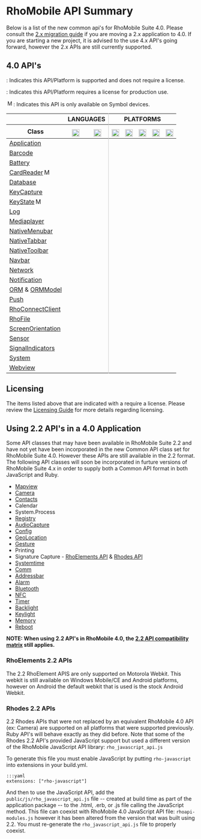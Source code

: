 # RhoMobile API Summary

Below is a list of the new common api's for RhoMobile Suite 4.0. Please consult the [2.x migration guide](apiusage) if you are moving a 2.x application to 4.0. If you are starting a new project, it is advised to the use 4.x API's going forward, however the 2.x APIs are still currently supported.

## 4.0 API's
<div class="alert alert-warning"><p><span class="icon-check icon-primary icon-inverse"  rel="tooltip" title="Supported and does NOT requires a license"></span> : Indicates this API/Platform is supported and does not require a license.</p><p><span class="icon-shopping-cart icon-primary"  rel="tooltip" title="Requires License"></span> : Indicates this API/Platform requires a license for production use.</p><p><img src="/img/zebra-logo.png" style="height: 16px;padding-top: 0px;padding-left:3px" rel="tooltip" title="Motorola Devices Only">: Indicates this API is only available on Symbol devices.</p></div>

<table class="table table-condensed table-striped">
<thead>
<tr>
<th></th>
<th colspan="2" style="border-right:thin solid #cccccc;text-align:center">LANGUAGES</th>
<th colspan = "6" style="text-align:center">PLATFORMS</th>
</tr>	
<tr>
<th>Class</th>
<th style="text-align:center"><img src="/img/js.png" style="width: 20px;padding-top: 8px" rel="tooltip" title="JavaScript"></th>
<th style="text-align:center;border-right:thin solid #cccccc;"><img src="/img/ruby.png" style="width: 20px;padding-top: 8px" rel="tooltip" title="Ruby"></th>
<th style="text-align:center"><img src="/img/windowsmobile.png" style="height: 20px;padding-top: 8px" rel="tooltip" title="Windows Mobile, Windows CE, Windows Embedded"></th>
<th style="text-align:center"><img src="/img/android.png" style="width: 20px;padding-top: 8px" rel="tooltip" title="Android"></th>
<th style="text-align:center"><img src="/img/ios.png" style="width: 20px;padding-top: 8px" rel="tooltip" title="iphone, ipod touch, ipad"></th>
<th style="text-align:center"><img src="/img/wp8.png" style="width: 20px;padding-top: 8px" rel="tooltip" title="Windows Phone 8, Windows Embedded 8"></th>
<th style="text-align:center"><img src="/img/windows.jpg" style="width: 20px;padding-top: 8px" rel="tooltip" title="Windows Desktop"></th>

</tr>
</thead>
<tbody>
<tr>
<td>
<a href="../api/Application">Application</a>
</td>
<td style="text-align:center" class=" "><span class="icon-check icon-primary"></span></td>
<td style="text-align:center;border-right:thin solid #cccccc;" class=" "><span class="icon-check icon-primary"></span></td>
<td style="text-align:center" class=" "><span class="icon-shopping-cart icon-primary"  rel="tooltip" title="Requires License"></span></td>
<td style="text-align:center" class=" "><span class="icon-check icon-primary"></span></td>
<td style="text-align:center" class=" "><span class="icon-check icon-primary"></span></td>
<td style="text-align:center" class=" "><span class="icon-check icon-primary"></span></td>
<td style="text-align:center" class=" "><span class="icon-shopping-cart icon-primary"  rel="tooltip" title="Requires License"></span></td>
</tr>
<tr>
<td>
<a href="../api/barcode">Barcode</a>
</td>
<td style="text-align:center" class=" "><span class="icon-shopping-cart icon-primary"  rel="tooltip" title="Requires License"></span></td>
<td style="text-align:center;border-right:thin solid #cccccc;" class=" "><span class="icon-shopping-cart icon-primary"  rel="tooltip" title="Requires License"></span></td>
<td style="text-align:center" class=" "><span class="icon-shopping-cart icon-primary"  rel="tooltip" title="Requires License"></span></td>
<td style="text-align:center" class=" "><span class="icon-shopping-cart icon-primary"  rel="tooltip" title="Requires License"></span></td>
<td style="text-align:center" class=" "><span class="icon-shopping-cart icon-primary"  rel="tooltip" title="Requires License"></span></td>
<td style="text-align:center" class=" "></span></td>
<td style="text-align:center" class=" "></td>
</tr>
<tr>
<td>
<a href="../api/battery">Battery</a>
</td>
<td style="text-align:center" class=" "><span class="icon-shopping-cart icon-primary"  rel="tooltip" title="Requires License"></span></td>
<td style="text-align:center;border-right:thin solid #cccccc;" class=" "><span class="icon-shopping-cart icon-primary"  rel="tooltip" title="Requires License"></span></td>
<td style="text-align:center" class=" "><span class="icon-shopping-cart icon-primary"  rel="tooltip" title="Requires License"></span></td>
<td style="text-align:center" class=" "><span class="icon-shopping-cart icon-primary"  rel="tooltip" title="Requires License"></span></td>
<td style="text-align:center" class=" "><span class="icon-shopping-cart icon-primary"  rel="tooltip" title="Requires License"></span></td>
<td style="text-align:center" class=" "></td>
<td style="text-align:center" class=" "></td>
</tr>

<tr>
<td>
<a href="../api/cardreader">CardReader<img src="/img/zebra-logo.png" style="height: 16px;padding-top: 0px;padding-left:3px" rel="tooltip" title="Motorola Devices Only">
</td>
<td style="text-align:center" class=" "><span class="icon-shopping-cart icon-primary"  rel="tooltip" title="Requires License"></span></td>
<td style="text-align:center;border-right:thin solid #cccccc;" class=" "><span class="icon-shopping-cart icon-primary"  rel="tooltip" title="Requires License"></span></td>
<td style="text-align:center" class=" "><span class="icon-shopping-cart icon-primary"  rel="tooltip" title="Requires License"></span></td>
<td style="text-align:center" class=" "><span class="icon-shopping-cart icon-primary"  rel="tooltip" title="Requires License"></span></td>
<td style="text-align:center" class=" "></td>
<td style="text-align:center" class=" "></td>
<td style="text-align:center" class=" "></td>

</tr>
<tr>
<td>
<a href="../api/Database">Database
</td>
<td style="text-align:center" class=" "><span class="icon-check icon-primary"></span></td>
<td style="text-align:center;border-right:thin solid #cccccc;" class=" "><span class="icon-check icon-primary"></span></td>
<td style="text-align:center" class=" "><span class="icon-shopping-cart icon-primary"  rel="tooltip" title="Requires License"></span></td>
<td style="text-align:center" class=" "><span class="icon-check icon-primary"></span></td>
<td style="text-align:center" class=" "><span class="icon-check icon-primary"></span></td>
<td style="text-align:center" class=" "><span class="icon-check icon-primary"></span></td>
<td style="text-align:center" class=" "><span class="icon-shopping-cart icon-primary"  rel="tooltip" title="Requires License"></span></td>
</tr>
<tr>
<td>
<a href="../api/keycapture">KeyCapture</a>
</td>
<td style="text-align:center" class=" "><span class="icon-shopping-cart icon-primary"  rel="tooltip" title="Requires License"></span></td>
<td style="text-align:center;border-right:thin solid #cccccc;" class=" "><span class="icon-shopping-cart icon-primary"  rel="tooltip" title="Requires License"></span></td>
<td style="text-align:center" class=" "><span class="icon-shopping-cart icon-primary"  rel="tooltip" title="Requires License"></span></td>
<td style="text-align:center" class=" "><span class="icon-shopping-cart icon-primary"  rel="tooltip" title="Requires License"></span></td>
<td style="text-align:center" class=" "><span class="icon-shopping-cart icon-primary"  rel="tooltip" title="Requires License"></span></td>
<td style="text-align:center" class=" "></td>
<td style="text-align:center" class=" "></td>
</tr>
<tr>
<td>
<a href="../api/keystate">KeyState<img src="/img/zebra-logo.png" style="height: 16px;padding-top: 0px;padding-left:3px" rel="tooltip" title="Motorola Devices Only"></a>
</td>
<td style="text-align:center" class=" "><span class="icon-shopping-cart icon-primary"  rel="tooltip" title="Requires License"></span></td>
<td style="text-align:center;border-right:thin solid #cccccc;" class=" "><span class="icon-shopping-cart icon-primary"  rel="tooltip" title="Requires License"></span></td>
<td style="text-align:center" class=" "><span class="icon-shopping-cart icon-primary"  rel="tooltip" title="Requires License"></span></td>
<td style="text-align:center" class=" "></td>
<td style="text-align:center" class=" "></td>
<td style="text-align:center" class=" "></td>
<td style="text-align:center" class=" "></td>
</tr>
<tr>
<td>
<a href="../api/Log">Log</a>
</td>
<td style="text-align:center" class=" "><span class="icon-check icon-primary"></span></td>
<td style="text-align:center;border-right:thin solid #cccccc;" class=" "><span class="icon-check icon-primary"></span></td>
<td style="text-align:center" class=" "><span class="icon-shopping-cart icon-primary"  rel="tooltip" title="Requires License"></span></td>
<td style="text-align:center" class=" "><span class="icon-check icon-primary"></span></td>
<td style="text-align:center" class=" "><span class="icon-check icon-primary"></span></td>
<td style="text-align:center" class=" "><span class="icon-check icon-primary"></span></td>
<td style="text-align:center" class=" "><span class="icon-shopping-cart icon-primary"  rel="tooltip" title="Requires License"></span></td>
</tr>
<tr>
<td>
<a href="../api/mediaplayer">Mediaplayer</a>
</td>
<td style="text-align:center" class=" "><span class="icon-check icon-primary"></span></td>
<td style="text-align:center;border-right:thin solid #cccccc;" class=" "><span class="icon-check icon-primary"></span></td>
<td style="text-align:center" class=" "><span class="icon-shopping-cart icon-primary"  rel="tooltip" title="Requires License"></span></td>
<td style="text-align:center" class=" "><span class="icon-check icon-primary"></span></td>
<td style="text-align:center" class=" "><span class="icon-check icon-primary"></span></td>
<td style="text-align:center" class=" "></td>
<td style="text-align:center" class=" "></td>
</tr>
<tr>
<td>
<a href="../api/NativeMenubar">NativeMenubar</a>
</td>
<td style="text-align:center" class=" "><span class="icon-check icon-primary"></span></td>
<td style="text-align:center;border-right:thin solid #cccccc;" class=" "><span class="icon-check icon-primary"></span></td>
<td style="text-align:center" class=" "><span class="icon-shopping-cart icon-primary"  rel="tooltip" title="Requires License"></span></td>
<td style="text-align:center" class=" "></td>
<td style="text-align:center" class=" "></td>
<td style="text-align:center" class=" "></td>
<td style="text-align:center" class=" "></td>
</tr>
<tr>
<td>
<a href="../api/NativeTabbar">NativeTabbar</a>
</td>
<td style="text-align:center" class=" "><span class="icon-check icon-primary"></span></td>
<td style="text-align:center;border-right:thin solid #cccccc;" class=" "><span class="icon-check icon-primary"></span></td>
<td style="text-align:center" class=" "><span class="icon-shopping-cart icon-primary"  rel="tooltip" title="Requires License"></span></td>
<td style="text-align:center" class=" "><span class="icon-check icon-primary"></span></td>
<td style="text-align:center" class=" "><span class="icon-check icon-primary"></span></td>
<td style="text-align:center" class=" "><span class="icon-check icon-primary"></span></td>
<td style="text-align:center" class=" "><span class="icon-shopping-cart icon-primary"  rel="tooltip" title="Requires License"></span></td>
</tr>
<tr>
<td>
<a href="../api/NativeToolbar">NativeToolbar</a>
</td>
<td style="text-align:center" class=" "><span class="icon-check icon-primary"></span></td>
<td style="text-align:center;border-right:thin solid #cccccc;" class=" "><span class="icon-check icon-primary"></span></td>
<td style="text-align:center" class=" "><span class="icon-shopping-cart icon-primary"  rel="tooltip" title="Requires License"></span></td>
<td style="text-align:center" class=" "><span class="icon-check icon-primary"></span></td>
<td style="text-align:center" class=" "><span class="icon-check icon-primary"></span></td>
<td style="text-align:center" class=" "><span class="icon-check icon-primary"></span></td>
<td style="text-align:center" class=" "><span class="icon-shopping-cart icon-primary"  rel="tooltip" title="Requires License"></span></td>
</tr>
<tr>
<td>
<a href="../api/Navbar">Navbar</a>
</td>
<td style="text-align:center" class=" "><span class="icon-check icon-primary"></span></td>
<td style="text-align:center;border-right:thin solid #cccccc;" class=" "><span class="icon-check icon-primary"></span></td>
<td style="text-align:center" class=" "></td>
<td style="text-align:center" class=" "></td>
<td style="text-align:center" class=" "><span class="icon-check icon-primary"></span></td>
<td style="text-align:center" class=" "></td>
<td style="text-align:center" class=" "></td>
</tr>
<tr>
<td>
<a href="../api/Network">Network</a>
</td>
<td style="text-align:center" class=" "><span class="icon-check icon-primary"></span></td>
<td style="text-align:center;border-right:thin solid #cccccc;" class=" "><span class="icon-check icon-primary"></span></td>
<td style="text-align:center" class=" "><span class="icon-shopping-cart icon-primary"  rel="tooltip" title="Requires License"></span></td>
<td style="text-align:center" class=" "><span class="icon-check icon-primary"></span></td>
<td style="text-align:center" class=" "><span class="icon-check icon-primary"></span></td>
<td style="text-align:center" class=" "><span class="icon-check icon-primary"></span></td>
<td style="text-align:center" class=" "><span class="icon-shopping-cart icon-primary"  rel="tooltip" title="Requires License"></span></td>
</tr>
<tr>
<td>
<a href="../api/Notification">Notification</a>
</td>
<td style="text-align:center" class=" "><span class="icon-check icon-primary"></span></td>
<td style="text-align:center;border-right:thin solid #cccccc;" class=" "><span class="icon-check icon-primary"></span></td>
<td style="text-align:center" class=" "><span class="icon-shopping-cart icon-primary"  rel="tooltip" title="Requires License"></span></td>
<td style="text-align:center" class=" "><span class="icon-check icon-primary"></span></td>
<td style="text-align:center" class=" "><span class="icon-check icon-primary"></span></td>
<td style="text-align:center" class=" "></td>
<td style="text-align:center" class=" "><span class="icon-shopping-cart icon-primary"  rel="tooltip" title="Requires License"></span></td>
</tr>
<tr>
<td>
<a href="../api/Orm">ORM</a> & <a href="../api/OrmModel">ORMModel</a>
</td>
<td style="text-align:center" class=" "><span class="icon-check icon-primary"></span></td>
<td style="text-align:center;border-right:thin solid #cccccc;" class=" "><span class="icon-check icon-primary"></span></td>
<td style="text-align:center" class=" "><span class="icon-shopping-cart icon-primary"  rel="tooltip" title="Requires License"></span></td>
<td style="text-align:center" class=" "><span class="icon-check icon-primary"></span></td>
<td style="text-align:center" class=" "><span class="icon-check icon-primary"></span></td>
<td style="text-align:center" class=" "><span class="icon-check icon-primary"></span></td>
<td style="text-align:center" class=" "><span class="icon-shopping-cart icon-primary"  rel="tooltip" title="Requires License"></span></td>
</tr>
<tr>
<td>
<a href="../api/push">Push</a>
</td>
<td style="text-align:center" class=" "><span class="icon-check icon-primary"></span></td>
<td style="text-align:center;border-right:thin solid #cccccc;" class=" "><span class="icon-check icon-primary"></span></td>
<td style="text-align:center" class=" "><span class="icon-shopping-cart icon-primary"  rel="tooltip" title="Requires License"></span></td>
<td style="text-align:center" class=" "><span class="icon-check icon-primary"></span></td>
<td style="text-align:center" class=" "><span class="icon-check icon-primary"></span></td>
<td style="text-align:center" class=" "></td>
<td style="text-align:center" class=" "></td>
</tr>
<tr>
<td>
<a href="../api/RhoConnectClient">RhoConnectClient</a>
</td>
<td style="text-align:center" class=" "><span class="icon-check icon-primary"></span></td>
<td style="text-align:center;border-right:thin solid #cccccc;" class=" "><span class="icon-check icon-primary"></span></td>
<td style="text-align:center" class=" "><span class="icon-shopping-cart icon-primary"  rel="tooltip" title="Requires License"></span></td>
<td style="text-align:center" class=" "><span class="icon-check icon-primary"></span></td>
<td style="text-align:center" class=" "><span class="icon-check icon-primary"></span></td>
<td style="text-align:center" class=" "><span class="icon-check icon-primary"></span></td>
<td style="text-align:center" class=" "><span class="icon-shopping-cart icon-primary"  rel="tooltip" title="Requires License"></span></td>
</tr>
<tr>
<td>
<a href="../api/File">RhoFile</a>
</td>
<td style="text-align:center" class=" "><span class="icon-check icon-primary"></span></td>
<td style="text-align:center;border-right:thin solid #cccccc;" class=" "><span class="icon-check icon-primary"></span></td>
<td style="text-align:center" class=" "><span class="icon-shopping-cart icon-primary"  rel="tooltip" title="Requires License"></span></td>
<td style="text-align:center" class=" "><span class="icon-check icon-primary"></span></td>
<td style="text-align:center" class=" "><span class="icon-check icon-primary"></span></td>
<td style="text-align:center" class=" "><span class="icon-check icon-primary"></span></td>
<td style="text-align:center" class=" "><span class="icon-shopping-cart icon-primary"  rel="tooltip" title="Requires License"></span></td>
</tr>
<tr>
<td>
<a href="../api/screenorientation">ScreenOrientation</a>
</td>
<td style="text-align:center" class=" "><span class="icon-check icon-primary"></span></td>
<td style="text-align:center;border-right:thin solid #cccccc;" class=" "><span class="icon-check icon-primary"></span></td>
<td style="text-align:center" class=" "><span class="icon-shopping-cart icon-primary"  rel="tooltip" title="Requires License"></span></td>
<td style="text-align:center" class=" "><span class="icon-check icon-primary"></span></td>
<td style="text-align:center" class=" "><span class="icon-check icon-primary"></span></td>
<td style="text-align:center" class=" "></td>
<td style="text-align:center" class=" "></td>
</tr>
<tr>
<td>
<a href="../api/sensor">Sensor</a>
</td>
<td style="text-align:center" class=" "><span class="icon-check icon-primary"></span></td>
<td style="text-align:center;border-right:thin solid #cccccc;" class=" "><span class="icon-check icon-primary"></span></td>
<td style="text-align:center" class=" "><span class="icon-shopping-cart icon-primary"  rel="tooltip" title="Requires License"></span></td>
<td style="text-align:center" class=" "><span class="icon-check icon-primary"></span></td>
<td style="text-align:center" class=" "><span class="icon-check icon-primary"></span></td>
<td style="text-align:center" class=" "></td>
<td style="text-align:center" class=" "></td>
</tr>
<tr>
<td>
<a href="../api/signalindicators">SignalIndicators</a>
</td>
<td style="text-align:center" class=" "><span class="icon-shopping-cart icon-primary"  rel="tooltip" title="Requires License"></span></td>
<td style="text-align:center;border-right:thin solid #cccccc;" class=" "><span class="icon-shopping-cart icon-primary"  rel="tooltip" title="Requires License"></span></td>
<td style="text-align:center" class=" "><span class="icon-shopping-cart icon-primary"  rel="tooltip" title="Requires License"></span></td>
<td style="text-align:center" class=" "><span class="icon-shopping-cart icon-primary"  rel="tooltip" title="Requires License"></span></td>
<td style="text-align:center" class=" "><span class="icon-shopping-cart icon-primary"  rel="tooltip" title="Requires License"></span></td>
<td style="text-align:center" class=" "></td>
<td style="text-align:center" class=" "></td>
</tr>



<tr>
<td>
<a href="../api/system">System</a>
</td>
<td style="text-align:center" class=" "><span class="icon-check icon-primary"></span></td>
<td style="text-align:center;border-right:thin solid #cccccc;" class=" "><span class="icon-check icon-primary"></span></td>
<td style="text-align:center" class=" "><span class="icon-shopping-cart icon-primary"  rel="tooltip" title="Requires License"></span></td>
<td style="text-align:center" class=" "><span class="icon-check icon-primary"></span></td>
<td style="text-align:center" class=" "><span class="icon-check icon-primary"></span></td>
<td style="text-align:center" class=" "><span class="icon-check icon-primary"></span></td>
<td style="text-align:center" class=" "><span class="icon-shopping-cart icon-primary"  rel="tooltip" title="Requires License"></span></td>
</tr>
<tr>
<td>
<a href="../api/webview">Webview</a>
</td>
<td style="text-align:center" class=" "><span class="icon-check icon-primary"></span></td>
<td style="text-align:center;border-right:thin solid #cccccc;" class=" "><span class="icon-check icon-primary"></span></td>
<td style="text-align:center" class=" "><span class="icon-shopping-cart icon-primary"  rel="tooltip" title="Requires License"></span></td>
<td style="text-align:center" class=" "><span class="icon-check icon-primary"></span></td>
<td style="text-align:center" class=" "><span class="icon-check icon-primary"></span></td>
<td style="text-align:center" class=" "><span class="icon-check icon-primary"></span></td>
<td style="text-align:center" class=" "><span class="icon-shopping-cart icon-primary"  rel="tooltip" title="Requires License"></span></td>
</tr>
</tbody>
</table>

## Licensing 
The items listed above that are indicated with a <span class="icon-shopping-cart icon-primary"  rel="tooltip" title="Requires License"></span> require a license. Please review the [Licensing Guide](licensing) for more details regarding licensing.

## Using 2.2 API's in a 4.0 Application
Some API classes that may have been available in RhoMobile Suite 2.2 and have not yet have been incorporated in the new Common API class set for RhoMobile Suite 4.0. However these APIs are still available in the 2.2 format. The following API classes will soon be incorporated in furture versions of RhoMobile Suite 4.x in order to supply both a Common API format in both JavaScript and Ruby.

* [Mapview](../../2.2.0/rhodesapi/mapview-api)
* [Camera](../../2.2.0/rhodesapi/camera-api/)
* [Contacts](../../2.2.0/rhodesapi/rhocontact-api)
* Calendar
* System.Process
* [Registry](../../2.2.0/rhoelements/registry)
* [AudioCapture](../../2.2.0/rhoelements/AudioCapture)
* [Config](../../2.2.0/rhodesapi/rhoconfig-api)
* [GeoLocation](../../2.2.0/rhodesapi/geolocation-api)
* [Gesture](../../2.2.0/rhoelements/Gesture)
* Printing
* Signature Capture - [RhoElements API](../../2.2.0/rhoelements/SignatureCapture) &  [Rhodes API](../../2.2.0/rhodesapi/signaturecapture-api)
* [Systemtime](../../2.2.0/rhoelements/systemTime)
* [Comm](../../2.2.0/rhoelements/comm)
* [Addressbar](../../2.2.0/rhoelements/addressbar)
* [Alarm](../../2.2.0/rhoelements/alarm)
* [Bluetooth](../../2.2.0/rhodesapi/bluetoothmanager-api)
* [NFC](../../2.2.0/rhodesapi/NFCManager-api)
* [Timer](../../2.2.0/rhodesapi/timer-api)
* [Backlight](../../2.2.0/rhoelements/backlight)
* [Keylight](../../2.2.0/rhoelements/Keylight)
* [Memory](../../2.2.0/rhoelements/memory)
* [Reboot](../../2.2.0/rhoelements/reboot)

**NOTE: When using 2.2 API's in RhoMobile 4.0, the [2.2 API compatibility matrix](../../2.2.0/rhoelements/apicompatibility) still applies.**

### RhoElements 2.2 APIs
The 2.2 RhoElement APIS are only supported on Motorola Webkit. This webkit is still available on Windows Mobile/CE and Android platforms, however on Android the default webkit that is used is the stock Android Webkit.

### Rhodes 2.2 APIs
2.2 Rhodes APIs that were not replaced by an equivalent RhoMobile 4.0 API (ex: Camera) are supported on all platforms that were supported previously. Ruby API's will behave exactly as they did before.  Note that some of the Rhodes 2.2 API's provided JavaScript support  but used a different version of the RhoMobile JavaScript API library: `rho_javascript_api.js`

To generate this file you must enable JavaScript by putting `rho-javascript` into extensions in your build.yml.

	:::yaml
	extensions: ["rho-javascript"]

And then to use the JavaScript API, add the `public/js/rho_javascript_api.js` file -- created at build time as part of the application package -- to the .html, .erb, or .js file calling the JavaScript method. This file can coexist with RhoMobile 4.0 JavaScript API file: `rhoapi-modules.js` however it has been altered from the version that was built using 2.2. You must re-generate the `rho_javascript_api.js` file to properly coexist.

